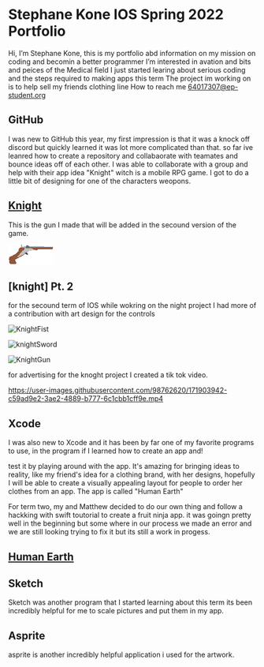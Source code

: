 # Stephane Kone  IOS Spring 2022 Portfolio 

Hi, I’m Stephane Kone, this is my portfolio abd information on my mission on coding and becomin a better programmer
I’m interested in avation and bits and peices of the Medical field 
I just started learing about serious coding and the steps required to making apps this term 
The project im working on is to help sell my friends clothing line
How to reach me 64017307@ep-student.org


## GitHub

I was new to GitHub this year, my first impression is that it was a knock off discord but quickly learned it was lot more complicated than that. 
so far ive leanred how to create a repository and collabaorate with teamates and bounce ideas off of each other. I was able to collaborate with a group and help with their app idea "Knight" witch is a mobile RPG game. I got to do a little bit of designing for one of the characters weopons.

## [Knight](https://github.com/EPHS-iOS/knight#knight)
This is the gun I made that will be added in the secound version of the game.


![gun](image-2.png)
## [knight] Pt. 2
for the secound term of IOS while wokring on the night project I had more of a contribution with art design for the controls 

![KnightFist](https://user-images.githubusercontent.com/98762620/171896249-a246f378-8859-4b31-a236-afb457d5ce7c.png)

![knightSword](https://user-images.githubusercontent.com/98762620/171898040-daf1fe01-dc25-4829-875d-f73c6baa76dc.png)

![KnightGun](https://user-images.githubusercontent.com/98762620/171897994-c19f08f7-1fc1-4e80-aede-a1b4bd7a790f.Png)

for advertising for the knoght project I created a tik tok video.



https://user-images.githubusercontent.com/98762620/171903942-c59ad9e2-3ae2-4889-b777-6c1cbb1cff9e.mp4



## Xcode 

I was also new to Xcode and it has been by far one of my favorite programs to use, in the program if I learned how to create an app and!

test it by playing around with the app. It's amazing for bringing ideas to reality, like my friend's idea for a clothing brand, with her designs, hopefully I will be able to create a visually appealing layout for people to order her clothes from an app. The app is called "Human Earth"

For term two, my and Matthew decided to do our own thing and follow a hackking with swift toutorial to create a fruit ninja app. it was goingn pretty well in the beginning but some where in our process we made an error and we are still looking trying to fix it but its still a work in progess. 
## [Human Earth](https://github.com/EPHS-iOS/Human-Earth) 

## Sketch 

Sketch was another program that I started learning about this term its been incredibly helpful for me to scale pictures and put them in my app.

## Asprite
asprite is another incredibly helpful application i used for the artwork.

